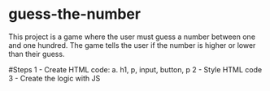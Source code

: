 # guess-the-number
This project is a game where the user must guess a number between one and one hundred. The game tells the user if the number is higher or lower than their guess.

#Steps
1 - Create HTML code:
    a. h1, p, input, button, p
2 - Style HTML code
3 - Create the logic with JS
